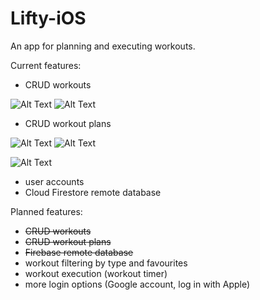 # Lifty-iOS

An app for planning and executing workouts.

Current features:
  * CRUD workouts
  
![Alt Text](https://i.imgur.com/c4eKdaV.gif)
![Alt Text](https://i.imgur.com/0AudMqO.gif)

 * CRUD workout plans
 
 ![Alt Text](https://i.imgur.com/8zp4bkY.gif)
 ![Alt Text](https://i.imgur.com/uK111jM.gif)
 
 ![Alt Text](https://i.imgur.com/UAxRFoy.gif)
 
 * user accounts
 * Cloud Firestore remote database

Planned features:

  * ~~CRUD workouts~~
  * ~~CRUD workout plans~~
  * ~~Firebase remote database~~
  * workout filtering by type and favourites
  * workout execution (workout timer)
  * more login options (Google account, log in with Apple)

